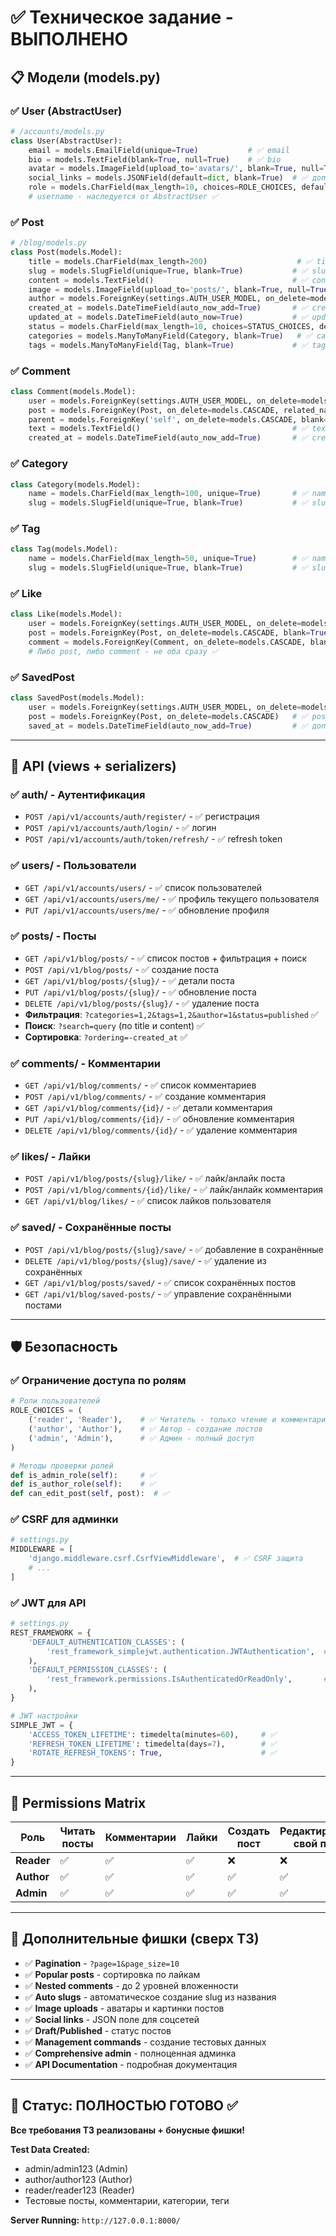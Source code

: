 # ✅ Техническое задание - ВЫПОЛНЕНО

## 📋 Модели (models.py)

### ✅ User (AbstractUser)
```python
# /accounts/models.py
class User(AbstractUser):
    email = models.EmailField(unique=True)           # ✅ email
    bio = models.TextField(blank=True, null=True)    # ✅ bio  
    avatar = models.ImageField(upload_to='avatars/', blank=True, null=True)  # ✅ avatar
    social_links = models.JSONField(default=dict, blank=True)  # ✅ дополнительно
    role = models.CharField(max_length=10, choices=ROLE_CHOICES, default='reader')  # ✅ роли
    # username - наследуется от AbstractUser ✅
```

### ✅ Post
```python
# /blog/models.py
class Post(models.Model):
    title = models.CharField(max_length=200)                    # ✅ title
    slug = models.SlugField(unique=True, blank=True)           # ✅ slug (auto)
    content = models.TextField()                               # ✅ content
    image = models.ImageField(upload_to='posts/', blank=True, null=True)  # ✅ image
    author = models.ForeignKey(settings.AUTH_USER_MODEL, on_delete=models.CASCADE)  # ✅ author(FK)
    created_at = models.DateTimeField(auto_now_add=True)       # ✅ created_at
    updated_at = models.DateTimeField(auto_now=True)           # ✅ updated_at
    status = models.CharField(max_length=10, choices=STATUS_CHOICES, default='draft')  # ✅ status
    categories = models.ManyToManyField(Category, blank=True)   # ✅ categories(M2M)
    tags = models.ManyToManyField(Tag, blank=True)             # ✅ tags(M2M)
```

### ✅ Comment
```python
class Comment(models.Model):
    user = models.ForeignKey(settings.AUTH_USER_MODEL, on_delete=models.CASCADE)  # ✅ user(FK)
    post = models.ForeignKey(Post, on_delete=models.CASCADE, related_name='comments')  # ✅ post(FK)
    parent = models.ForeignKey('self', on_delete=models.CASCADE, blank=True, null=True, related_name='replies')  # ✅ parent(FK)
    text = models.TextField()                                  # ✅ text
    created_at = models.DateTimeField(auto_now_add=True)       # ✅ created_at
```

### ✅ Category
```python
class Category(models.Model):
    name = models.CharField(max_length=100, unique=True)       # ✅ name
    slug = models.SlugField(unique=True, blank=True)           # ✅ slug (auto)
```

### ✅ Tag
```python
class Tag(models.Model):
    name = models.CharField(max_length=50, unique=True)        # ✅ name
    slug = models.SlugField(unique=True, blank=True)           # ✅ slug (auto)
```

### ✅ Like
```python
class Like(models.Model):
    user = models.ForeignKey(settings.AUTH_USER_MODEL, on_delete=models.CASCADE)  # ✅ user(FK)
    post = models.ForeignKey(Post, on_delete=models.CASCADE, blank=True, null=True)  # ✅ post(FK)
    comment = models.ForeignKey(Comment, on_delete=models.CASCADE, blank=True, null=True)  # ✅ comment(FK)
    # Либо post, либо comment - не оба сразу ✅
```

### ✅ SavedPost
```python
class SavedPost(models.Model):
    user = models.ForeignKey(settings.AUTH_USER_MODEL, on_delete=models.CASCADE)  # ✅ user(FK)
    post = models.ForeignKey(Post, on_delete=models.CASCADE)   # ✅ post(FK)
    saved_at = models.DateTimeField(auto_now_add=True)         # ✅ дополнительно
```

---

## 🔌 API (views + serializers)

### ✅ auth/ - Аутентификация
- `POST /api/v1/accounts/auth/register/` - ✅ регистрация
- `POST /api/v1/accounts/auth/login/` - ✅ логин
- `POST /api/v1/accounts/auth/token/refresh/` - ✅ refresh token

### ✅ users/ - Пользователи  
- `GET /api/v1/accounts/users/` - ✅ список пользователей
- `GET /api/v1/accounts/users/me/` - ✅ профиль текущего пользователя
- `PUT /api/v1/accounts/users/me/` - ✅ обновление профиля

### ✅ posts/ - Посты
- `GET /api/v1/blog/posts/` - ✅ список постов + фильтрация + поиск
- `POST /api/v1/blog/posts/` - ✅ создание поста
- `GET /api/v1/blog/posts/{slug}/` - ✅ детали поста
- `PUT /api/v1/blog/posts/{slug}/` - ✅ обновление поста
- `DELETE /api/v1/blog/posts/{slug}/` - ✅ удаление поста
- **Фильтрация**: `?categories=1,2&tags=1,2&author=1&status=published` ✅
- **Поиск**: `?search=query` (по title и content) ✅
- **Сортировка**: `?ordering=-created_at` ✅

### ✅ comments/ - Комментарии
- `GET /api/v1/blog/comments/` - ✅ список комментариев
- `POST /api/v1/blog/comments/` - ✅ создание комментария
- `GET /api/v1/blog/comments/{id}/` - ✅ детали комментария
- `PUT /api/v1/blog/comments/{id}/` - ✅ обновление комментария
- `DELETE /api/v1/blog/comments/{id}/` - ✅ удаление комментария

### ✅ likes/ - Лайки
- `POST /api/v1/blog/posts/{slug}/like/` - ✅ лайк/анлайк поста
- `POST /api/v1/blog/comments/{id}/like/` - ✅ лайк/анлайк комментария
- `GET /api/v1/blog/likes/` - ✅ список лайков пользователя

### ✅ saved/ - Сохранённые посты  
- `POST /api/v1/blog/posts/{slug}/save/` - ✅ добавление в сохранённые
- `DELETE /api/v1/blog/posts/{slug}/save/` - ✅ удаление из сохранённых
- `GET /api/v1/blog/posts/saved/` - ✅ список сохранённых постов
- `GET /api/v1/blog/saved-posts/` - ✅ управление сохранёнными постами

---

## 🛡️ Безопасность

### ✅ Ограничение доступа по ролям
```python
# Роли пользователей
ROLE_CHOICES = (
    ('reader', 'Reader'),    # ✅ Читатель - только чтение и комментарии
    ('author', 'Author'),    # ✅ Автор - создание постов
    ('admin', 'Admin'),      # ✅ Админ - полный доступ
)

# Методы проверки ролей
def is_admin_role(self):     # ✅
def is_author_role(self):    # ✅  
def can_edit_post(self, post):  # ✅
```

### ✅ CSRF для админки
```python
# settings.py
MIDDLEWARE = [
    'django.middleware.csrf.CsrfViewMiddleware',  # ✅ CSRF защита
    # ...
]
```

### ✅ JWT для API
```python
# settings.py
REST_FRAMEWORK = {
    'DEFAULT_AUTHENTICATION_CLASSES': (
        'rest_framework_simplejwt.authentication.JWTAuthentication',  # ✅ JWT
    ),
    'DEFAULT_PERMISSION_CLASSES': (
        'rest_framework.permissions.IsAuthenticatedOrReadOnly',       # ✅ Permissions
    ),
}

# JWT настройки
SIMPLE_JWT = {
    'ACCESS_TOKEN_LIFETIME': timedelta(minutes=60),     # ✅
    'REFRESH_TOKEN_LIFETIME': timedelta(days=7),        # ✅
    'ROTATE_REFRESH_TOKENS': True,                      # ✅
}
```

---

## 🔐 Permissions Matrix

| Роль | Читать посты | Комментарии | Лайки | Создать пост | Редактировать свой пост | Редактировать чужой пост | Админка |
|------|-------------|-------------|-------|-------------|------------------------|-------------------------|---------|
| **Reader** | ✅ | ✅ | ✅ | ❌ | ❌ | ❌ | ❌ |
| **Author** | ✅ | ✅ | ✅ | ✅ | ✅ | ❌ | ❌ |
| **Admin** | ✅ | ✅ | ✅ | ✅ | ✅ | ✅ | ✅ |

---

## 🎯 Дополнительные фишки (сверх ТЗ)

- ✅ **Pagination** - `?page=1&page_size=10`
- ✅ **Popular posts** - сортировка по лайкам
- ✅ **Nested comments** - до 2 уровней вложенности
- ✅ **Auto slugs** - автоматическое создание slug из названия
- ✅ **Image uploads** - аватары и картинки постов
- ✅ **Social links** - JSON поле для соцсетей
- ✅ **Draft/Published** - статус постов
- ✅ **Management commands** - создание тестовых данных
- ✅ **Comprehensive admin** - полноценная админка
- ✅ **API Documentation** - подробная документация

---

## 🚀 Статус: ПОЛНОСТЬЮ ГОТОВО ✅

**Все требования ТЗ реализованы + бонусные фишки!**

**Test Data Created:**
- admin/admin123 (Admin)
- author/author123 (Author)  
- reader/reader123 (Reader)
- Тестовые посты, комментарии, категории, теги

**Server Running:** `http://127.0.0.1:8000/`